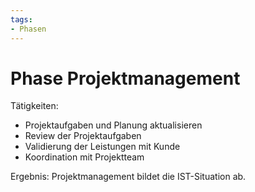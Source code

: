 ```yaml
---
tags:
- Phasen
---
```

# Phase Projektmanagement

Tätigkeiten:

* Projektaufgaben und Planung aktualisieren
* Review der Projektaufgaben
* Validierung der Leistungen mit Kunde
* Koordination mit Projektteam

Ergebnis: Projektmanagement bildet die IST-Situation ab.
